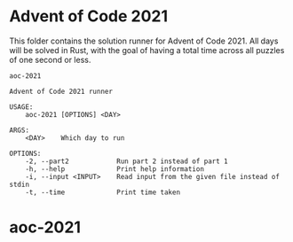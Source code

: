 # Advent of Code 2021

This folder contains the solution runner for Advent of Code 2021. All days will be solved in Rust,
with the goal of having a total time across all puzzles of one second or less.

```
aoc-2021 

Advent of Code 2021 runner

USAGE:
    aoc-2021 [OPTIONS] <DAY>

ARGS:
    <DAY>    Which day to run

OPTIONS:
    -2, --part2            Run part 2 instead of part 1
    -h, --help             Print help information
    -i, --input <INPUT>    Read input from the given file instead of stdin
    -t, --time             Print time taken
```
# aoc-2021
